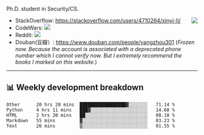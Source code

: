 Ph.D. student in Security/CS.

<img align="right" src="https://github-readme-stats.vercel.app/api?username=li-xin-yi&count_private=true&show_icons=true&hide_title=true&theme=tokyonight" />

- StackOverflow: https://stackoverflow.com/users/4710264/xinyi-li/
- CodeWars: [![](https://www.codewars.com/users/xy-li/badges/micro)](https://www.codewars.com/users/xy-li/)
- Reddit: [![](https://img.shields.io/reddit/user-karma/combined/xy-li?style=social)](https://www.reddit.com/user/xy-li/)
- Douban(豆瓣）: https://www.douban.com/people/yangzhou301  (*Frozen now. Because the account is associated with a deprecated phone number which I cannot verify now. But I extremely recommend the books I marked on this website.*)

---

## 📊 Weekly development breakdown

<!--START_SECTION:waka-->
```text
Other      20 hrs 20 mins  █████████████████▓░░░░░░░   71.14 % 
Python     4 hrs 11 mins   ███▓░░░░░░░░░░░░░░░░░░░░░   14.68 % 
HTML       2 hrs 20 mins   ██░░░░░░░░░░░░░░░░░░░░░░░   08.18 % 
Markdown   55 mins         ▓░░░░░░░░░░░░░░░░░░░░░░░░   03.23 % 
Text       26 mins         ▒░░░░░░░░░░░░░░░░░░░░░░░░   01.55 % 
```
<!--END_SECTION:waka-->
